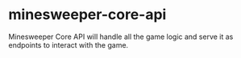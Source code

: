 # minesweeper-core-api
Minesweeper Core API will handle all the game logic and serve it as endpoints to interact with the game.
